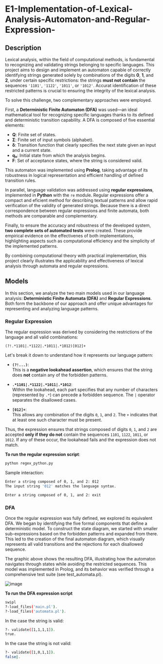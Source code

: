 # E1-Implementation-of-Lexical-Analysis-Automaton-and-Regular-Expression-

## Description

Lexical analysis, within the field of computational methods, is fundamental to recognizing and validating strings belonging to specific languages. This project aims to design and implement an automaton capable of correctly identifying strings generated solely by combinations of the digits **0**, **1**, and **2**, under certain specific restrictions: the strings **must not contain** the sequences `'1101'`, `'1122'`, `'1011'`, or `'1012'`. Accurat identification of these restricted patterns is crucial to ensuring the integrity of the lexical analysis.

To solve this challenge, two complementary approaches were employed. 

First, a **Deterministic Finite Automaton (DFA)** was used—an ideal mathematical tool for recognizing specific languages thanks to its defined and deterministic transition capability. A DFA is composed of five essential elements:

- **Q**: Finite set of states.  
- **Σ**: Finite set of input symbols (alphabet).  
- **δ**: Transition function that clearly specifies the next state given an input and a current state.  
- **q₀**: Initial state from which the analysis begins.  
- **F**: Set of acceptance states, where the string is considered valid.  

This automaton was implemented using **Prolog**, taking advantage of its robustness in logical representation and efficient handling of defined transition rules.

In parallel, language validation was addressed using **regular expressions**, implemented in **Python** with the `re` module. Regular expressions offer a compact and eficient method for describing textual patterns and allow rapid verification of the validity of generated strings. Because there is a direct correspondence between regular expressions and finite automata, both methods are comparable and complementary.

Finally, to ensure the accuracy and robustness of the developed system, **two complete sets of automated tests** were created. These provide empirical evidence on the effectivenes of both implementations, highlighting aspects such as computational efficiency and the simplicity of the implemented patterns.

By combining computational theory with practical implementation, this project clearly illustrates the applicability and effectiveness of lexical analysis through automata and regular expressions.


## Models

In this section, we analyze the two main models used in our language analysis: **Deterministic Finite Automata (DFA)** and **Regular Expressions**. Both form the backbone of our approach and offer unique advantages for representing and analyzing language patterns.

### Regular Expression

The regular expression was derived by considering the restrictions of the language and all valid combinations:

```regex
(?!.*1101|.*1122|.*1011|.*1012)[012]+
```

Let's break it down to understand how it represents our language pattern:

- **`(?!...)`**:  
  This is a **negative lookahead assertion**, which ensures that the string does **not** contain any of the forbidden patterns.

- **`.*1101|.*1122|.*1011|.*1012`**:  
  Within the lookahead, each part specifies that any number of characters (represented by `.*`) can precede a forbidden sequence. The `|` operator separates the disallowed cases.

- **`[012]+`**:  
  This allows any combination of the digits `0`, `1`, and `2`. The `+` indicates that at least one such character must be present.

Thus, the expression ensures that strings composed of digits `0`, `1`, and `2` are accepted **only if they do not** contain the sequences `1101`, `1122`, `1011`, or `1012`. If any of these occur, the lookahead fails and the expression does not match.

**To run the regular expression script**:

```bash
python regex_python.py
```
Sample interaction:
```bash
Enter a string composed of 0, 1, and 2: 012
The input string '012' matches the language syntax.

Enter a string composed of 0, 1, and 2: exit
```
### DFA

Once the regular expression was fully defined, we explored its equivalent DFA. We began by identifying the five formal components that define a deterministic model. To construct the state diagram, we started with smaller sub-expressions based on the forbidden patterns and expanded from there.
This led to the creation of the final automaton diagram, which visually represents all valid transitions and the rejections for each disallowed sequence.

The graphic above shows the resulting DFA, illustrating how the automaton navigates through states while avoiding the restricted sequences. This model was implemented in Prolog, and its behavior was verified through a comprehensive test suite (see test_automata.pl).

![image](https://github.com/user-attachments/assets/26f07407-9ac4-4c07-9df5-3abde2f75039)

**To run the DFA expression script**
```bash
swipl
?-load_files('main.pl').
?-load_files('automata.pl').
```
In the case the string is valid: 

```bash
?- validate([1,1,1,1]).
true.
```

In the case the string is not valid: 

```bash
?- validate([1,0,1,1]).
false|.
```

